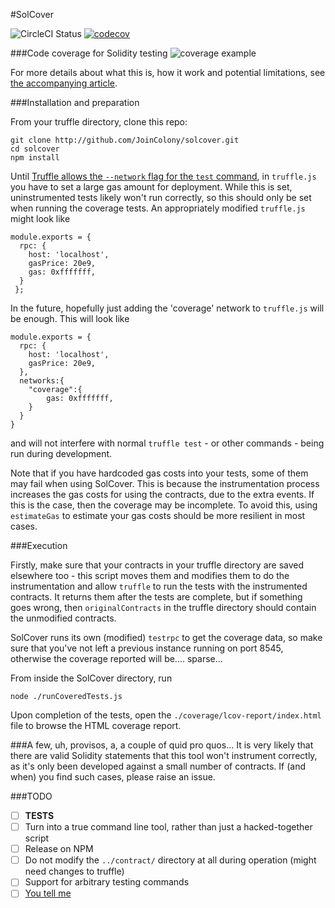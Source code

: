 #SolCover

![CircleCI Status](https://circleci.com/gh/JoinColony/solcover.svg?style=shield&circle-token=53d5360d290ef593c7bdce505b86ae8b9414e684)
[![codecov](https://codecov.io/gh/JoinColony/solcover/branch/master/graph/badge.svg)](https://codecov.io/gh/JoinColony/solcover)


###Code coverage for Solidity testing
![coverage example](https://cdn-images-1.medium.com/max/800/1*uum8t-31bUaa6dTRVVhj6w.png)

For more details about what this is, how it work and potential limitations, see 
[the accompanying article](https://blog.colony.io/code-coverage-for-solidity-eecfa88668c2).

###Installation and preparation

From your truffle directory, clone this repo:
```
git clone http://github.com/JoinColony/solcover.git
cd solcover
npm install
```

Until [Truffle allows the `--network` flag for the `test` command](https://github.com/ConsenSys/truffle/issues/239), in `truffle.js` you have to set a large gas amount for deployment. While this is set, uninstrumented tests likely won't run correctly, so this should only be set when running the coverage tests. An appropriately modified `truffle.js` might look like

```
module.exports = {
  rpc: {
    host: 'localhost',
    gasPrice: 20e9,
    gas: 0xfffffff,
  }
 };
```
In the future, hopefully just adding the 'coverage' network to `truffle.js` will be enough. This will look like

```
module.exports = {
  rpc: {
    host: 'localhost',
    gasPrice: 20e9,
  },
  networks:{
    "coverage":{
    	gas: 0xfffffff,
    }
  }
}
```
and will not interfere with normal `truffle test` - or other commands - being run during development.

Note that if you have hardcoded gas costs into your tests, some of them may fail when using SolCover. This is because the instrumentation process increases the gas costs for using the contracts, due to the extra events. If this is the case, then the coverage may be incomplete. To avoid this, using `estimateGas` to estimate your gas costs should be more resilient in most cases.

###Execution

Firstly, make sure that your contracts in your truffle directory are saved elsewhere too - this script moves them and modifies them to do the instrumentation and allow `truffle` to run the tests with the instrumented contracts. It returns them after the tests are complete, but if something goes wrong, then `originalContracts` in the truffle directory should contain the unmodified contracts.

SolCover runs its own (modified) `testrpc` to get the coverage data, so make sure that you've not left a previous instance running on port 8545, otherwise the coverage reported will be.... sparse...

From inside the SolCover directory, run 

```node ./runCoveredTests.js```

Upon completion of the tests, open the `./coverage/lcov-report/index.html` file to browse the HTML coverage report.

###A few, uh, provisos, a, a couple of quid pro quos...
It is very likely that there are valid Solidity statements that this tool won't instrument correctly, as it's only been developed against a small number of contracts. If (and when) you find such cases, please raise an issue.


###TODO

- [ ] **TESTS**
- [ ] Turn into a true command line tool, rather than just a hacked-together script
- [ ] Release on NPM 
- [ ] Do not modify the `../contract/` directory at all during operation (might need changes to truffle)
- [ ] Support for arbitrary testing commands
- [ ] [You tell me](http://github.com/JoinColony/solcover/issues)
